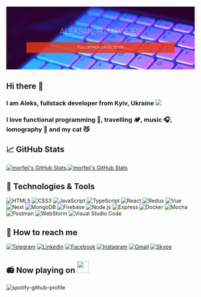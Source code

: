 [![Header](https://github.com/morfeii/morfeii/blob/main/assets/banner.jpg)](https://github.com/morfeii)
## Hi there 👋

### I am Aleks, fullstack developer from Kyiv, Ukraine <img src="https://image.flaticon.com/icons/svg/303/303218.svg" width="16"/> 
### I love functional programming 👾, travelling 🏕, music 🎧, lomography 📸 and my cat 😼


## &#x1f4c8; GitHub Stats

<a href="https://github.com/morfeii/morfeii">
  <img align="center" src="https://github-readme-stats.vercel.app/api/top-langs/?username=morfeii&layout=compact" alt="morfeii's GitHub Stats" />
</a>

<a href="https://github.com/morfeii/morfeii">
  <img align="center" src="https://github-readme-stats.vercel.app/api?username=morfeii&count_private=true&show_icons=true&theme=buefy&hide=stars" alt="morfeii's GitHub Stats" />
</a>

## 🔧 Technologies & Tools

![HTML5](https://img.shields.io/badge/-HTML5-informational?style=for-the-badge&logo=html5)
![CSS3](https://img.shields.io/badge/-CSS3-informational?style=for-the-badge&logo=css3)
![JavaScript](https://img.shields.io/badge/-JavaScript-informational?style=for-the-badge&logo=javascript)
![TypeScript](https://img.shields.io/badge/-TypeScript-informational?style=for-the-badge&logo=TypeScript&logoColor=darkblue)
![React](https://img.shields.io/badge/-React-informational?style=for-the-badge&logo=react)
![Redux](https://img.shields.io/badge/-Redux-informational?style=for-the-badge&logo=redux)
![Vue](https://img.shields.io/badge/-Vue-informational?style=for-the-badge&logo=vue.js)
![Next](https://img.shields.io/badge/-Next-informational?style=for-the-badge&logo=Next.js)
![MongoDB](https://img.shields.io/badge/-MongoDB-informational?style=for-the-badge&logo=mongodb)
![Firebase](https://img.shields.io/badge/-Firebase-informational?style=for-the-badge&logo=Firebase)
![Node.js](https://img.shields.io/badge/-Node.js-informational?style=for-the-badge&logo=node.js)
![Express](https://img.shields.io/badge/-Express-informational?style=for-the-badge&logo=Express)
![Docker](https://img.shields.io/badge/-Docker-informational?style=for-the-badge&logo=Docker&logoColor=darkblue)
![Mocha](https://img.shields.io/badge/-Mocha-informational?style=for-the-badge&logo=Mocha)
![Postman](https://img.shields.io/badge/-Postman-informational?style=for-the-badge&logo=Postman)
![WebStorm](https://img.shields.io/badge/-WebStorm-informational?style=for-the-badge&logo=WebStorm)
![Visual Studio Code](https://img.shields.io/badge/-VSCode-informational?style=for-the-badge&logo=Visual-Studio-Code)

## 📲 How to reach me
[![Telegram](https://img.shields.io/badge/-Telegram-black?style=for-the-badge&logo=Telegram)](https://t.me/matveev13)
[![LinkedIn](https://img.shields.io/badge/-LinkedIn-black?style=for-the-badge&logo=LinkedIn)](https://www.linkedin.com/in/alexmatveev-webdev/)
[![Facebook](https://img.shields.io/badge/-Facebook-black?style=for-the-badge&logo=Facebook)](https://fb.com/matveev13)
[![Instagram](https://img.shields.io/badge/-Instagram-black?style=for-the-badge&logo=Instagram)](https://www.instagram.com/matveev.13/)
[![Gmail](https://img.shields.io/badge/-Gmail-black?style=for-the-badge&logo=Gmail)](mailto:aleks.matvieiev@gmail.com)
[![Skype](https://img.shields.io/badge/-Skype-black?style=for-the-badge&logo=Skype)](live:.cid.67a497f6ab422701)

## 📻 Now playing on <img height="32" width="32" src="https://unpkg.com/simple-icons@v4/icons/spotify.svg" />
![spotify-github-profile](https://spotify-github-profile.vercel.app/api/view?uid=31xzgoavxysxsmcrvjnksvmafhbm&cover_image=true&theme=novatorem)
<!-- ![morfeii's wakatime stats](https://github-readme-stats.vercel.app/api/wakatime?username=morfeii&layout=compact) -->



<!--
**morfeii/morfeii** is a ✨ _special_ ✨ repository because its `README.md` (this file) appears on your GitHub profile.

Here are some ideas to get you started:

- 🔭 I’m currently working on ...
- 🌱 I’m currently learning ...
- 👯 I’m looking to collaborate on ...
- 🤔 I’m looking for help with ...
- 💬 Ask me about ...
- 📫 How to reach me: ...
- 😄 Pronouns: ...
- ⚡ Fun fact: ...
-->
